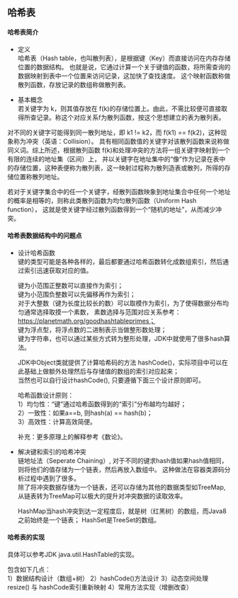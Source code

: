## 哈希表

#### 哈希表简介

+ 定义  
哈希表（Hash table，也叫散列表），是根据键（Key）而直接访问在内存存储位置的数据结构。
也就是说，它通过计算一个关于键值的函数，将所需查询的数据映射到表中一个位置来访问记录，这加快了查找速度。
这个映射函数称做散列函数，存放记录的数组称做散列表。

+ 基本概念  
若关键字为 k，则其值存放在 f(k)的存储位置上。由此，不需比较便可直接取得所查记录。称这个对应关系f为散列函数，按这个思想建立的表为散列表。  

对不同的关键字可能得到同一散列地址，即 k1 != k2，而 f(k1) == f(k2)，这种现象称为冲突（英语：Collision）。
具有相同函数值的关键字对该散列函数来说称做同义词。综上所述，根据散列函数 f(k)和处理冲突的方法将一组关键字映射到一个有限的连续的地址集（区间）上，
并以关键字在地址集中的“像”作为记录在表中的存储位置，这种表便称为散列表，这一映射过程称为散列造表或散列，所得的存储位置称散列地址。  

若对于关键字集合中的任一个关键字，经散列函数映象到地址集合中任何一个地址的概率是相等的，则称此类散列函数为均匀散列函数（Uniform Hash function），
这就是使关键字经过散列函数得到一个“随机的地址”，从而减少冲突。

#### 哈希表数据结构中的问题点

+ 设计哈希函数  
    键的类型可能是各种各样的，最后都要通过哈希函数转化成数组索引，然后通过索引迅速获取对应的值。
    
    键为小范围正整数可以直接作为索引；   
    键为小范围负整数可以先偏移再作为索引；  
    对于大整数（键为长度比较长的数）可以取模作为索引，为了使得数据分布均匀通常选择取摸一个素数，
    素数选择与范围对应关系参考： https://planetmath.org/goodhashtableprimes；  
    键为浮点型，将浮点数的二进制表示当做整形数处理；  
    键为字符串，也可以通过某些方式转为整形处理，JDK中就使用了很多hash算法。
    
    JDK中Object类就提供了计算哈希码的方法 hashCode()，实际项目中可以在此基础上做额外处理然后与存储值的数组的索引对应起来；  
    当然也可以自行设计hashCode(), 只要遵循下面三个设计原则即可。
    
    哈希函数设计原则：  
    1）均匀性：“键”通过哈希函数得到的“索引”分布越均匀越好；    
    2）一致性：如果a==b, 则hash(a) == hash(b)；  
    3）高效性：计算高效简便。  

    补充：更多原理上的解释参考《数论》。
     
+ 解决键和索引的哈希冲突  
    链地址法（Seperate Chaining）, 对于不同的键求hash值如果hash值相同，则将他们的值存储为一个链表，然后再放入数组中。
    这种做法在容器类源码分析过程中遇到了很多。  
    除了将冲突数据存储为一个链表，还可以存储为其他的数据类型如TreeMap, 从链表转为TreeMap可以极大的提升对冲突数据的读取效率。  
  
    HashMap当hash冲突到达一定程度后，就是树（红黑树）的数组，而Java8之前始终是一个链表；
    HashSet是TreeSet的数组。  

#### 哈希表的实现
具体可以参考JDK java.util.HashTable的实现。

包含如下几点：  
1）数据结构设计（数组+树）
2）hashCode()方法设计
3）动态空间处理 resize() 与 hashCode索引重新映射
4）常用方法实现（增删改查）
    
    